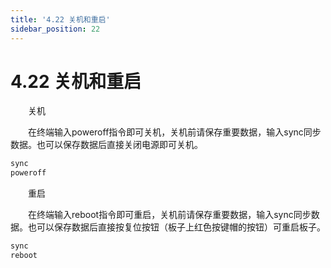 ```yaml
---
title: '4.22 关机和重启'
sidebar_position: 22
---
```


# 4.22 关机和重启

&emsp;&emsp;关机

&emsp;&emsp;在终端输入poweroff指令即可关机，关机前请保存重要数据，输入sync同步数据。也可以保存数据后直接关闭电源即可关机。

```c#
sync
poweroff
```

&emsp;&emsp;重启

&emsp;&emsp;在终端输入reboot指令即可重启，关机前请保存重要数据，输入sync同步数据。也可以保存数据后直接按复位按钮（板子上红色按键帽的按钮）可重启板子。

```c#
sync
reboot
```
